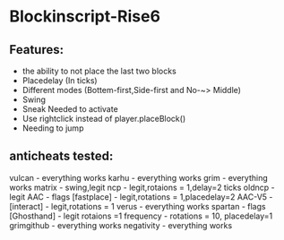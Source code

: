 # Blockinscript-Rise6
## Features:
- the ability to not place the last two blocks
- Placedelay (In ticks)
- Different modes (Bottem-first,Side-first and No-~> Middle)
- Swing
- Sneak Needed to activate
- Use rightclick instead of player.placeBlock()
- Needing to jump

## anticheats tested:
vulcan - everything works
karhu  - everything works
grim - everything works
matrix - swing,legit
ncp - legit,rotaions = 1,delay=2 ticks
oldncp - legit
AAC -  flags [fastplace] - legit,rotations = 1,placedelay=2
AAC-V5 - [interact] - legit,rotations = 1
verus - everything works
spartan - flags [Ghosthand] - legit rotaions =1
frequency  - rotations = 10, placedelay=1
grimgithub - everything works
negativity - everything works
